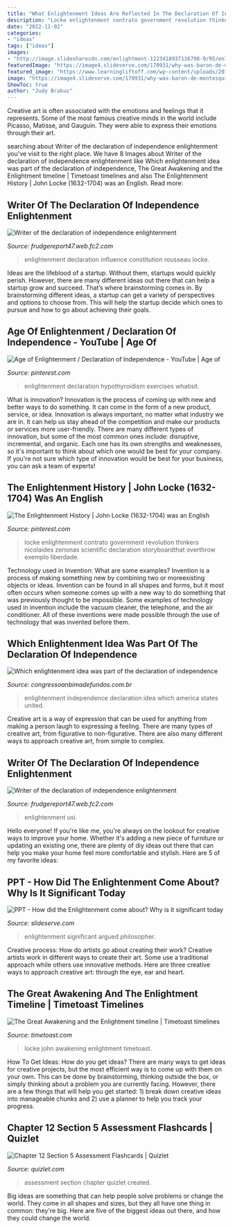 ```yaml
---
title: "What Enlightenment Ideas Are Reflected In The Declaration Of Independence Quizlet : Assessment Section Chapter Quizlet Created"
description: "Locke enlightenment contrato government revolution thinkers nicolaides zenonas scientific declaration storyboardthat overthrow exemplo liberdade"
date: "2022-11-02"
categories:
- "ideas"
tags: ["ideas"]
images:
- "http://image.slidesharecdn.com/enlightment-1223418937116798-9/95/enlightenment-7-728.jpg?cb=1223393645"
featuredImage: "https://image4.slideserve.com/170931/why-was-baron-de-montesquieu-significant-to-the-enlightenment-l.jpg"
featured_image: "https://www.learningliftoff.com/wp-content/uploads/2014/12/Enlightenment-Ideas-730x390.jpg"
image: "https://image4.slideserve.com/170931/why-was-baron-de-montesquieu-significant-to-the-enlightenment-l.jpg"
ShowToc: true
author: "Judy Brakus"
---
```



Creative art is often associated with the emotions and feelings that it represents. Some of the most famous creative minds in the world include Picasso, Matisse, and Gauguin. They were able to express their emotions through their art.

	

		
searching about Writer of the declaration of independence enlightenment you've visit to the right place. We have 8 Images about Writer of the declaration of independence enlightenment like Which enlightenment idea was part of the declaration of independence, The Great Awakening and the Enlightment timeline | Timetoast timelines and also The Enlightenment History | John Locke (1632-1704) was an English. Read more:
		
    
## Writer Of The Declaration Of Independence Enlightenment

<img loading=lazy src="http://image.slidesharecdn.com/enlightment-1223418937116798-9/95/enlightenment-29-728.jpg?cb=1223393645" onerror="this.onerror=null;this.src='https://tse1.mm.bing.net/th?id=OIP.aVdjh2Cx9Qi2M-TsWyb06AHaFj&amp;pid=15.1';" alt="Writer of the declaration of independence enlightenment">

_Source: frudgereport47.web.fc2.com_

>enlightenment declaration influence constitution rousseau locke. 

	

Ideas are the lifeblood of a startup. Without them, startups would quickly perish. However, there are many different ideas out there that can help a startup grow and succeed. That’s where brainstorming comes in. By brainstorming different ideas, a startup can get a variety of perspectives and options to choose from. This will help the startup decide which ones to pursue and how to go about achieving their goals.

    
## Age Of Enlightenment / Declaration Of Independence - YouTube | Age Of

<img loading=lazy src="https://i.pinimg.com/originals/64/23/96/64239684efa3392194633270a2a93374.png" onerror="this.onerror=null;this.src='https://tse2.mm.bing.net/th?id=OIP.S8NqaNax1cGhmB0dAlJkYgHaHa&amp;pid=15.1';" alt="Age of Enlightenment / Declaration of Independence - YouTube | Age of">

_Source: pinterest.com_

>enlightenment declaration hypothyroidism exercises whatisit. 

	

What is innovation?
Innovation is the process of coming up with new and better ways to do something. It can come in the form of a new product, service, or idea. Innovation is always important, no matter what industry we are in. It can help us stay ahead of the competition and make our products or services more user-friendly.
There are many different types of innovation, but some of the most common ones include: disruptive, incremental, and organic. Each one has its own strengths and weaknesses, so it's important to think about which one would be best for your company. If you're not sure which type of innovation would be best for your business, you can ask a team of experts!

    
## The Enlightenment History | John Locke (1632-1704) Was An English

<img loading=lazy src="https://i.pinimg.com/originals/99/f7/f4/99f7f4401a0361a839fb1c622519546e.png" onerror="this.onerror=null;this.src='https://tse1.mm.bing.net/th?id=OIP.3-CZRLN8WeBDMIX46RTN6gHaFL&amp;pid=15.1';" alt="The Enlightenment History | John Locke (1632-1704) was an English">

_Source: pinterest.com_

>locke enlightenment contrato government revolution thinkers nicolaides zenonas scientific declaration storyboardthat overthrow exemplo liberdade. 

	

Technology used in Invention: What are some examples?
Invention is a process of making something new by combining two or moreexisting objects or ideas. Invention can be found in all shapes and forms, but it most often occurs when someone comes up with a new way to do something that was previously thought to be impossible. 
Some examples of technology used in invention include the vacuum cleaner, the telephone, and the air conditioner. All of these inventions were made possible through the use of technology that was invented before them.

    
## Which Enlightenment Idea Was Part Of The Declaration Of Independence

<img loading=lazy src="https://www.learningliftoff.com/wp-content/uploads/2014/12/Enlightenment-Ideas-730x390.jpg" onerror="this.onerror=null;this.src='https://tse2.mm.bing.net/th?id=OIP.4B_0Jcs6MpZLzicLsoiwdwHaD9&amp;pid=15.1';" alt="Which enlightenment idea was part of the declaration of independence">

_Source: congressoanbimadefundos.com.br_

>enlightenment independence declaration idea which america states united. 

	

Creative art is a way of expression that can be used for anything from making a person laugh to expressing a feeling. There are many types of creative art, from figurative to non-figurative. There are also many different ways to approach creative art, from simple to complex.

    
## Writer Of The Declaration Of Independence Enlightenment

<img loading=lazy src="http://image.slidesharecdn.com/enlightment-1223418937116798-9/95/enlightenment-7-728.jpg?cb=1223393645" onerror="this.onerror=null;this.src='https://tse2.mm.bing.net/th?id=OIP.3ZolVcMM6uoednJYeN1mSQHaFj&amp;pid=15.1';" alt="Writer of the declaration of independence enlightenment">

_Source: frudgereport47.web.fc2.com_

>enlightenment usi. 

	

Hello everyone! If you're like me, you're always on the lookout for creative ways to improve your home. Whether it's adding a new piece of furniture or updating an existing one, there are plenty of diy ideas out there that can help you make your home feel more comfortable and stylish. Here are 5 of my favorite ideas: 

    
## PPT - How Did The Enlightenment Come About? Why Is It Significant Today

<img loading=lazy src="https://image4.slideserve.com/170931/why-was-baron-de-montesquieu-significant-to-the-enlightenment-l.jpg" onerror="this.onerror=null;this.src='https://tse2.mm.bing.net/th?id=OIP.w0ZlkzyakJ7Yq4G0BOR4AgHaFj&amp;pid=15.1';" alt="PPT - How did the Enlightenment come about? Why is it significant today">

_Source: slideserve.com_

>enlightenment significant argued philosopher. 

	

Creative process: How do artists go about creating their work?
Creative artists work in different ways to create their art. Some use a traditional approach while others use innovative methods. Here are three creative ways to approach creative art: through the eye, ear and heart.

    
## The Great Awakening And The Enlightment Timeline | Timetoast Timelines

<img loading=lazy src="https://s3.amazonaws.com/s3.timetoast.com/public/uploads/photos/10681087/Screen_Shot_2017-09-28_at_10.08.59_PM.png" onerror="this.onerror=null;this.src='https://tse3.mm.bing.net/th?id=OIP.mVaBrY6oZ9dDK3h0jKyvDwAAAA&amp;pid=15.1';" alt="The Great Awakening and the Enlightment timeline | Timetoast timelines">

_Source: timetoast.com_

>locke john awakening enlightment timetoast. 

	

How To Get Ideas: How do you get ideas?
There are many ways to get ideas for creative projects, but the most efficient way is to come up with them on your own. This can be done by brainstorming, thinking outside the box, or simply thinking about a problem you are currently facing. However, there are a few things that will help you get started: 1) break down creative ideas into manageable chunks and 2) use a planner to help you track your progress.

    
## Chapter 12 Section 5 Assessment Flashcards | Quizlet

<img loading=lazy src="https://gimg.quizlet.com/a-/AAuE7mAqtJhp-7Ug788aJDdEgZMflX9_GLbBmVo4y1LAuA?sz=50" onerror="this.onerror=null;this.src='https://tse1.mm.bing.net/th?id=OIP.IDXvep0_Q7Lz1TgqfXG17QAAAA&amp;pid=15.1';" alt="Chapter 12 Section 5 Assessment Flashcards | Quizlet">

_Source: quizlet.com_

>assessment section chapter quizlet created. 

	

Big ideas are something that can help people solve problems or change the world. They come in all shapes and sizes, but they all have one thing in common: they're big. Here are five of the biggest ideas out there, and how they could change the world.

